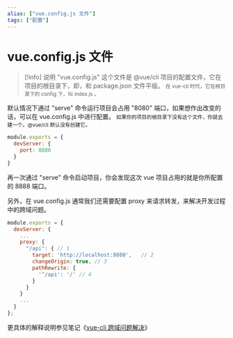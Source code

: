 ```yaml
---
alias: ["vue.config.js 文件"]
tags: ["配置"]
---
```


# vue.config.js 文件 

> [!info] 说明
> "vue.config.js" 这个文件是 @vue/cli 项目的配置文件，它在项目的根目录下，即，和 package.json 文件平级。 <small>在 vue-cli 时代，它在根目录下的 config 下，叫 index.js 。</small>

默认情况下通过 "serve" 命令运行项目会占用 "8080" 端口，如果想作出改变的话，可以在 vue.config.js 中进行配置。 <small>如果你的项目的根目录下没有这个文件，你就去建一个。@vue/cli 默认没有创建它。</small>

```js
module.exports = {
  devServer: {
    port: 8888
  }
}
```

再一次通过 "serve" 命令启动项目，你会发现这次 vue 项目占用的就是你所配置的 8888 端口。

另外，在 vue.config.js 通常我们还需要配置 proxy 来请求转发，来解决开发过程中的跨域问题。

```js
module.exports = {
  devServer: {
    ...
    proxy: {
      "/api": { // 1
        target: 'http://localhost:8080',   // 2 
        changeOrigin: true, // 3
        pathRewrite: {
          '^/api': '/' // 4
        }
      }
    }
    ...
  }
};
```

更具体的解释说明参见笔记《[vue-cli 跨域问题解决](woniu-java-40-note/part-2/vue/gist/202207082151.md)》

